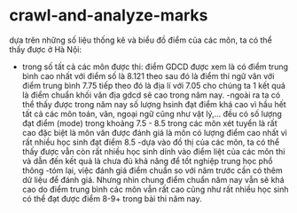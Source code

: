 # crawl-and-analyze-marks
dựa trên những số liệu thống kê và biểu đồ điểm của các môn, ta có thể thấy được ở Hà Nội:
- trong số tất cả các môn được thi: điểm GDCD được xem là có điểm trung bình cao nhất với điểm số là 8.121 theo sau đó là điểm thi ngữ văn với điểm trung bình 7.75 tiếp theo đó là địa lí với 7.05 cho chúng ta 1 kết quả là điểm chuẩn khối văn địa gdcd sẽ cao trong năm nay.
-ngoài ra ta có thể thấy được trong năm nay số lượng hsinh đạt điểm khá cao vì hầu hết tất cả các môn toán, văn, ngoại ngữ cũng như vật lý,... đều có số lượng đạt điểm (mode) trong khoảng 7.5 - 8.5 trong các môn xét tuyển là rất cao đặc biệt là môn văn được đánh giá là môn có lượng điểm cao nhất vì rất nhiều học sinh đạt điểm 8.5
-dựa vào đồ thị của các môn, ta có thể thấy được vẫn còn rất nhiều học sinh dính vào điểm liệt của các môn thi và dẫn đến kết quả là chưa đủ khả năng để tốt nghiệp trung học phổ thông
-tóm lại, việc đánh giá điểm chuẩn so với năm trước cần có thêm dữ liệu để đánh giá. Nhưng nhìn chung điểm chuẩn năm nay vẫn sẽ khá cao do điểm trung bình các môn vẫn rất cao cũng như rất nhiều học sinh có thể đạt được điểm 8-9+ trong bài thi năm nay.
